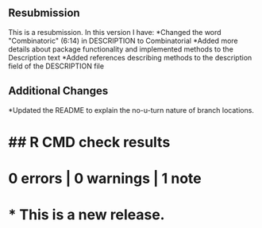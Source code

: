## Resubmission
This is a resubmission. In this version I have:
*Changed the word "Combinatoric" (6:14) in DESCRIPTION to Combinatorial
*Added more details about package functionality and implemented methods to the 
Description text
*Added references describing methods to the description field of the DESCRIPTION
file

## Additional Changes
*Updated the README to explain the no-u-turn nature of branch locations.

# ## R CMD check results
# 
# 0 errors | 0 warnings | 1 note
# 
# * This is a new release.
